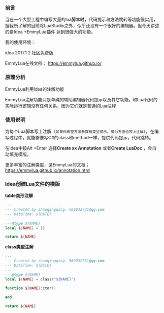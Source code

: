 ### 前言

当在一个大型工程中编写大量的lua脚本时，代码提示和方法跳转等功能很实用，据我所了解的目前除LuaStudio之外，似乎还没有一个很好的编辑器。但今天讲述的是Idea +EmmyLua插件 达到很强大的功能。



我的使用环境：

idea 2017.1.2 社区免费版

EmmyLua在线文档： <https://emmylua.github.io/>



### 原理分析

EmmyLua利用Idea的注解功能

EmmyLua注解功能只是单纯的辅助编辑器代码提示以及其它功能，和Lua代码的实际运行逻辑没有任何关系，因为它们就是普通的Lua注释



### 使用说明

为每个Lua脚本写上注解（`如果你希望方法参数有类型提示，那为方法也写上注解`），在编写过程中，就能够像写C#的class和method一样，提供代码提示，代码跳转。

在Idea中按Alt +Enter 选择**Create xx Annotation** 或者**Create LuaDoc** ，会自动填充模版。

更多丰富的注解类型，见EmmyLua的文档；https://emmylua.github.io/annotation.html



### Idea创建Lua文件的模版

**table类形注解**

```lua
---
--- Created by zhaoqingqing. 569032731@qq.com
--- DateTime: ${DATE}
---
---@type ${NAME}
local ${NAME} = {}

return ${NAME}
```



**class类型注解**

```lua
---
--- Created by zhaoqingqing. 569032731@qq.com
--- DateTime: ${DATE}
---
---@type ${NAME}
local ${NAME} = class("${NAME}")

function ${NAME}:ctor()
    
end

return ${NAME}
```

